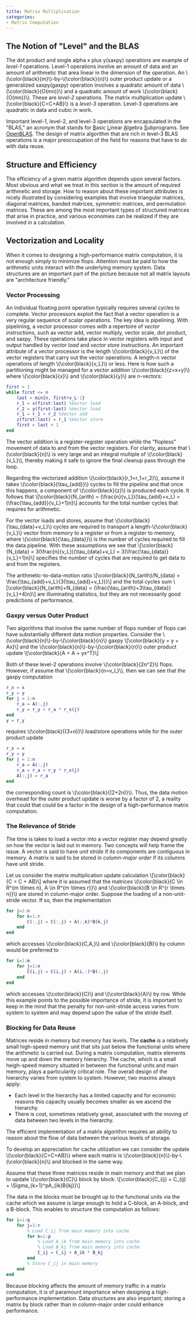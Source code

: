 ```yaml
---
title: Matrix Multiplication
categories:
- Matrix Computation
---
```


## The Notion of "Level" and the BLAS
The dot product and single alpha x plus y(saxpy) operations are example of *level-1* operations. Level-1 operations involve an amount of data and an amount of arithmetic that area linear in the dimension of the operation. An \\(\color{black}{m}\\)-by-\\(\color{black}{n}\\) outer product update or a generalized saxpy(gaxpy) operation involves a quadratic amount of data \\(\color{black}{O(mn)}\\) and a quadratic amount of work \\(\color{black}{O(mn)}\\). These are *level-2* operations. The matrix multiplication update \\(\color{black}{C=C+AB}\\) is a *level-3* operation. Level-3 operations are quadratic in data and cubic in work.

Important level-1, level-2, and level-3 operations are encapsulated in the "BLAS," an acronym that stands for <u>B</u>asic <u>L</u>inear <u>A</u>lgebra <u>S</u>ubprograms. See [OpenBLAS](http://www.openblas.net/). The design of matrix algorithm that are rich in level-3 BLAS operations is a major preoccupation of the field for reasons that have to do with data reuse.

## Structure and Efficiency
The efficiency of a given matrix algorithm depends upon several factors. Most obvious and what we treat in this section is the amount of required arithmetic and storage. How to reason about these important attributes is nicely illustrated by considering examples that involve triangular matrices, diagonal matrices, banded matrices, symmetric matrices, and permutation matrices. These are among the most important types of structured matrices that arise in practice, and various economies can be realized if they are involved in a calculation.

## Vectorization and Locality
When it comes to designing a high-performance matrix computation, it is not enough simply to minimize flops. Attention must be paid to how the arithmetic units interact with the underlying memory system. Data structures are an important part of the picture because not all matrix layouts are "architecture friendly." 
### Vector Processing
An individual floating point operation typically requires several cycles to complete. Vector processors exploit the fact that a vector operation is a very regular sequence of scalar operations. The key idea is pipelining. With pipelining, a vector processor comes with a repertoire of *vector instructions*, such as vector add, vector multiply, vector scale, dot product, and saxpy. These operations take place in vector registers with input and output handled by *vector load* and *vector store* instructions. An important attribute of a vector processor is the length \\(\color{black}{v_L}\\) of the vector registers that carry out the vector operations. A length-n vector operations of length \\(\color{black}{v_L}\\) or less. Here is how such a partitioning might be managed for a vector addition \\(\color{black}{z=x+y}\\) where \\(\color{black}{x}\\) and \\(\color{black}{y}\\) are n-vectors:
```Matlab
first = 1
while first <= n
    last = min{n, first+v_L-1}
    r_1 = x(first:last) %Vector load
    r_2 = y(first:last) %Vector load
    r_1 = r_1 + r_2 %Vector add
    z(first:last) = r_1 %Vector store
    first = last + 1
end
```

The vector addition is a register-register operation while the "flopless" movement of data to and from the vector registers. For clarity, assume that \\(\color{black}{n}\\) is very large and an integral multiple of \\(\color{black}{v_L}\\), thereby making it safe to ignore the final cleanup pass through the loop.

Regarding the vectorized addition \\(\color{black}{r_1=r_1+r_2}\\), assume it takes \\(\color{black}{\tau_{add}}\\) cycles to fill the pipeline and that once this happens, a component of \\(\color{black}{z}\\) is produced each cycle. It follows that
\\[\color{black}{N_{arith} = (\frac{n}{v_L})(\tau_{add}+v_L) = (\frac{\tau_{add}}{v_L}+1)n}\\]
accounts for the total number cycles that requires for arithmetic.

For the vector loads and stores, assume that \\(\color{black}{\tau_{data}+v_L}\\) cycles are required to transport a length-\\(\color{black}{v_L}\\) vector from memory to a register or from a register to memory, where \\(\color{black}{\tau_{data}}\\) is the number of cycles required to fill the data pipeline. With these assumptions we see that
\\[\color{black}{N_{data} = 3(\frac{n}{v_L})(\tau_{data}+v_L) = 3(\frac{\tau_{data}}{v_L}+1)n}\\]
specifies the number of cycles that are required to get data to and from the registers.

The arithmetic-to-data-motion ratio
\\[\color{black}{N_{arith}/N_{data} = \frac{\tau_{add}+v_L}{3(\tau_{add}+v_L)}}\\]
and the total cycles sum
\\[\color{black}{N_{arith}+N_{data} = (\frac{\tau_{arith}+3\tau_{data}}{v_L}+4)n}\\]
are illuminating statistics, but they are not necessarily good predictions of performance. 

### Gaxpy versus Outer Product
Two algorithms that involve the same number of flops number of flops can have substantially different data motion properties. Consider the \\(\color{black}{n}\\)-by-\\(\color{black}{n}\\) gaxpy
\\[\color{black}{y = y + Ax}\\]
and the \\(\color{black}{n}\\)-by-\\(\color{black}{n}\\) outer product update
\\[\color{black}{A = A + yx^T}\\]

Both of these level-2 operations involve \\(\color{black}{2n^2}\\) flops. However, if assume that \\(\color{black}{n=v_L}\\), then we can see that the gaxpy computation
```Matlab
r_x = x
r_y = y
for j = 1:n
    r_a = A(:,j)
    r_y = r_y + r_a * r_x(j)
end
y = r_y
``` 
requires \\(\color{black}{(3+n)}\\) load/store operations while for the outer product update
```Matlab
r_x = x
r_y = y
for j = 1:n
    r_a = A(:,j)
    r_a = r_a + r_y * r_x(j)
    A(:,j) = r_a
end
```
the corresponding count is \\(\color{black}{(2+2n)}\\). Thus, the data motion overhead for the outer product update is worse by a factor of 2, a reality that could that could be a factor in the design of a high-performance matrix computation.

### The Relevance of Stride
The time is takes to load a vector into a vector register may depend greatly on how the vector is laid out in memory. Two concepts will help frame the issue. A vector is said to have *unit stride* if its components are contiguous in memory. A matrix is said to be stored in *column-major order* if its columns have unit stride.

Let us consider the matrix multiplication update calculation
\\[\color{black}{C = C + AB}\\]
where it is assumed that the matrices \\(\color{black}{C \in R^{m \times n}, A \in R^{m \times r}}\\) and \\(\color{black}{B \in R^{r \times n}}\\) are stored in column-major order. Suppose the loading of a non-unit-stride vector. If so, then the implementation
```Matlab
for j=1:n
    for k=1:r
        C(:,j) = C(:,j) + A(:,k)*B(k,j)
    end
end
```
which accesses \\(\color{black}{C,A,}\\) and \\(\color{black}{B}\\) by column would be preferred to
```Matlab
for i=1:m
    for j=1:n
        C(i,j) = C(i,j) + A(i,:)*B(:,j)
    end
end
```
which accesses \\(\color{black}{C}\\) and \\(\color{black}{A}\\) by row. While this example points to the possible importance of stride, it is important to keep in the mind that the penalty for non-unit-stride access varies from system to system and may depend upon the value of the stride itself.

### Blocking for Data Reuse
Matrices reside in memory but memory has levels. The **cache** is a relatively small high-speed memory unit that sits just below the functional units where the arithmetic is carried out. During a matrix computation, matrix elements move up and down the memory hierarchy. The cache, which is a small heigh-speed memory situated in between the functional units and main memory, plays a particularity critical role. The overall design of the hierarchy varies from system to system. However, two maxims always apply:
- Each level in the hierarchy has a limited capacity and for economic reasons this capacity usually becomes smaller as we ascend the hierarchy.
- There is cost, sometimes relatively great, associated with the moving of data between two levels in the hierarchy.

The efficient implementation of a matrix algorithm requires an ability to reason about the flow of data between the various levels of storage.

To develop an appreciation for cache utilization we can consider the update \\(\color{black}{C=C+AB}\\) where each matrix is \\(\color{black}{n}\\)-by-\\(\color{black}{n}\\) and blocked in the same way.

Assume that these three matrices reside in main memory and that we plan to update \\(\color{black}{C}\\) block by block:
\\[\color{black}{C_{ij} = C_{ij} + \Sigma_{k=1}^pA_{ik}B{kj}}\\]

The data in the blocks must be brought up to the functional units via the cache which we assume is large enough to hold a C-block, an A-block, and a B-block. This enables to structure the computation as follows:
```Matlab
for i=1:q
    for j=1:r
        % Load C_ij from main memory into cache
        for k=1:p
            % Load A_ik from main memory into cache
            % Load B_kj from main memory into cache
            C_ij = C_ij + A_ik * B_kj
        end
        % Store C_ij in main memory
    end
end
```

Because blocking affects the amount of memory traffic in a matrix computation, it is of paramount importance when designing a high-performance implementation. Data structures are also important; storing a matrix by block rather than in column-major order could enhance performance.